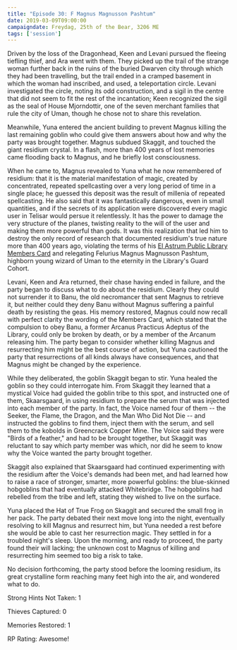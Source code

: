 ```yaml
---
title: "Episode 30: F Magnus Magnusson Pashtum"
date: 2019-03-09T09:00:00
campaigndate: Freydag, 25th of the Bear, 3206 ME
tags: ['session']
---
```


Driven by the loss of the Dragonhead, Keen and Levani pursued the fleeing tiefling thief, and Ara
went with them. They picked up the trail of the strange woman further back in the ruins of the
buried Dwarven city through which they had been travelling, but the trail ended in a cramped
basement in which the woman had inscribed, and used, a teleportation circle. Levani investigated the
circle, noting its odd construction, and a sigil in the centre that did not seem to fit the rest of
the incantation; Keen recognized the sigil as the seal of House Mjorndottir, one of the seven
merchant families that rule the city of Uman, though he chose not to share this revelation.

Meanwhile, Yuna entered the ancient building to prevent Magnus killing the last remaining goblin who
could give them answers about how and why the party was brought together. Magnus subdued Skaggit,
and touched the giant residium crystal. In a flash, more than 400 years of lost memories came
flooding back to Magnus, and he briefly lost consciousness.

When he came to, Magnus revealed to Yuna what he now remembered of residium: that it is the material
manifestation of magic, created by concentrated, repeated spellcasting over a very long period of
time in a single place; he guessed this deposit was the result of millenia of repeated spellcasting.
He also said that it was fantastically dangerous, even in small quantities, and if the secrets of
its application were discovered every magic user in Telisar would persue it relentlessly. It has the
power to damage the very structure of the planes, twisting reality to the will of the user and
making them more powerful than gods. It was this realization that led him to destroy the only record
of research that documented residium's true nature more than 400 years ago, violating the terms of
his <a href='{{< ref "the-library-card" >}}'>El Astrum Public Library Members Card</a> and
relegating Felurius Magnus Magnusson Pashtum, highborn young wizard of Uman to the eternity in the
Library's Guard Cohort.

Levani, Keen and Ara returned, their chase having ended in failure, and the party began to discuss
what to do about the residium. Clearly they could not surrender it to Banu, the old necromancer that
sent Magnus to retrieve it, but neither could they deny Banu without Magnus suffering a painful
death by resisting the geas. His memory restored, Magnus could now recall with perfect clarity the
wording of the Members Card, which stated that the compulsion to obey Banu, a former Arcanus
Practicus Adeptus of the Library, could only be broken by death, or by a member of the Arcanum
releasing him. The party began to consider whether killing Magnus and resurrecting him might be the
best course of action, but Yuna cautioned the party that resurrections of all kinds always have
consequences, and that Magnus might be changed by the experience.

While they deliberated, the goblin Skaggit began to stir. Yuna healed the goblin so they could
interrogate him. From Skaggit they learned that a mystical Voice had guided the goblin tribe to this
spot, and instructed one of them, Skaarsgaard, in using residium to prepare the serum that was
injected into each member of the party. In fact, the Voice named four of them -- the Seeker, the
Flame, the Dragon, and the Man Who Did Not Die -- and instructed the goblins to find them, inject
them with the serum, and sell them to the kobolds in Greencrack Copper Mine. The Voice said they
were "Birds of a feather," and had to be brought together, but Skaggit was reluctant to say which
party member was which, nor did he seem to know why the Voice wanted the party brought together.

Skaggit also explained that Skaarsgaard had continued experimenting with the residium after the
Voice's demands had been met, and had learned how to raise a race of stronger, smarter, more
powerful goblins: the blue-skinned hobgoblins that had eventually attacked Whitebridge. The
hobgoblins had rebelled from the tribe and left, stating they wished to live on the surface.

Yuna placed the Hat of True Frog on Skaggit and secured the small frog in her pack. The party
debated their next move long into the night, eventually resolving to kill Magnus and resurrect him,
but Yuna needed a rest before she would be able to cast her resurrection magic. They settled in for
a troubled night's sleep. Upon the morning, and ready to proceed, the party found their will
lacking; the unknown cost to Magnus of killing and resurrecting him seemed too big a risk to take.

No decision forthcoming, the party stood before the looming residium, its great crystalline form
reaching many feet high into the air, and wondered what to do.


Strong Hints Not Taken: 1

Thieves Captured: 0

Memories Restored: 1

RP Rating: Awesome!
